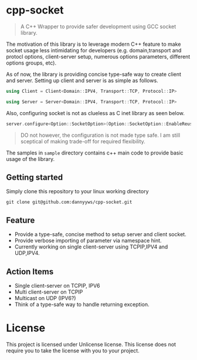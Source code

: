 # cpp-socket
> A C++ Wrapper to provide safer development using GCC socket library.

The motivation of this library is to leverage modern C++ feature to make socket usage less intimidating for developers (e.g. domain,transport and protocl options, client-server setup, numerous options parameters, different options groups, etc).

As of now, the library is providing concise type-safe way to create client and server. Setting up client and server is as simple as follows.
```cpp
using Client = Client<Domain::IPV4, Transport::TCP, Protocol::IP>
```
```cpp
using Server = Server<Domain::IPV4, Transport::TCP, Protocol::IP>
```

Also, configuring socket is not as clueless as C inet library as seen below.
```cpp
server.configure<Option::SocketOption>(Option::SocketOption::EnableReuseAddress, 1)
```
> DO not however, the configuration is not made type safe. I am still sceptical of making trade-off for required flexibility.

The samples in `sample` directory contains c++ main code to provide basic usage of the library.

## Getting started
Simply clone this repository to your linux working directory
```
git clone git@github.com:dannyyws/cpp-socket.git
```

## Feature
- Provide a type-safe, concise method to setup server and client socket.
- Provide verbose importing of parameter via namespace hint.
- Currently working on single client-server using TCPIP,IPV4 and UDP,IPV4.

## Action Items
- Single client-server on TCPIP, IPV6
- Multi client-server on TCPIP
- Multicast on UDP (IPV6?)
- Think of a type-safe way to handle returning exception.

# License
This project is licensed under Unlicense license. This license does not require you to take the license with you to your project.
